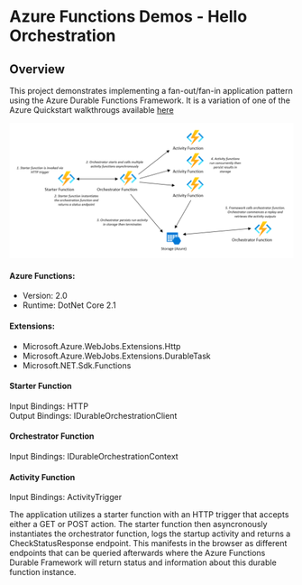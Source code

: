 # Azure Functions Demos - Hello Orchestration

## Overview

This project demonstrates implementing a fan-out/fan-in application pattern using the Azure Durable Functions Framework. It is a variation of one of the Azure Quickstart walkthrougs available [here](https://docs.microsoft.com/en-us/azure/azure-functions/durable/durable-functions-create-first-csharp?pivots=code-editor-vscode)

<properties
    pageTitle="Azure Functions Hello Orchestration"
    description="Demo of Azure Durable Functions framework"
    services="azure-functions,durable-functions,c-sharp"
    documentationCenter="Azure"
/>

<tags
    ms.service="azure-functions"
    ms.devlang="C#"/>

![Azure Functions Orchestration Sample](../images/HelloOrch1.png)

#### Azure Functions:
- Version: 2.0
- Runtime: DotNet Core 2.1

#### Extensions:
- Microsoft.Azure.WebJobs.Extensions.Http
- Microsoft.Azure.WebJobs.Extensions.DurableTask
- Microsoft.NET.Sdk.Functions

#### Starter Function
Input Bindings: HTTP <br />
Output Bindings: IDurableOrchestrationClient

#### Orchestrator Function
Input Bindings: IDurableOrchestrationContext

#### Activity Function
Input Bindings: ActivityTrigger

The application utilizes a starter function with an HTTP trigger that accepts either a GET or POST action. The starter function then asyncronously instantiates the orchestrator function, logs the startup activity and returns a CheckStatusResponse endpoint. This manifests in the browser as different endpoints that can be queried afterwards where the Azure Functions Durable Framework will return status and information about this durable function instance.
